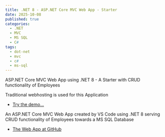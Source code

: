```yaml
---
title: .NET 8 - ASP.NET Core MVC Web App - Starter 
date: 2025-10-08
published: true
categories:
  - .NET
  - MVC
  - MS SQL
  - C#
tags:
  - dot-net
  - mvc
  - c#
  - ms-sql
---
```



ASP.NET Core MVC Web App using .NET 8 - A Starter with CRUD functionality of Employees

Traditional webhosting is used for this Application

<ul>
<li>
<a href="https://dotnet.mvc.employee.persteenolsen.com" target="_blank">Try the demo...</a>
</li>

</ul>

<p>An ASP.NET Core MVC Web App created by VS Code using .NET 8 serving CRUD functionality of Employees towards a MS SQL Database</p>

<ul>
<li>
<a href="https://github.com/persteenolsen/dotnet-8-mvc-employee-crud" target="_blank">The Web App at GitHub</a>
</li>


</ul>
